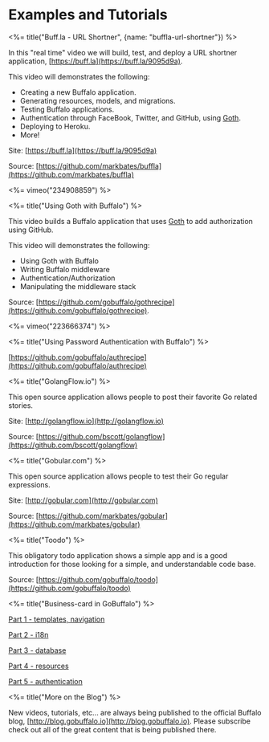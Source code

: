 # Examples and Tutorials

<%= title("Buff.la - URL Shortner", {name: "buffla-url-shortner"}) %>

In this "real time" video we will build, test, and deploy a URL shortner application, [https://buff.la](https://buff.la/9095d9a).

This video will demonstrates the following:

* Creating a new Buffalo application.
* Generating resources, models, and migrations.
* Testing Buffalo applications.
* Authentication through FaceBook, Twitter, and GitHub, using [Goth](https://github.com/markbates/goth).
* Deploying to Heroku.
* More!

Site: [https://buff.la](https://buff.la/9095d9a)

Source: [https://github.com/markbates/buffla](https://github.com/markbates/buffla)

<%= vimeo("234908859") %>

<%= title("Using Goth with Buffalo") %>

This video builds a Buffalo application that uses [Goth](https://github.com/markbates/goth) to add authorization using GitHub.

This video will demonstrates the following:

* Using Goth with Buffalo
* Writing Buffalo middleware
* Authentication/Authorization
* Manipulating the middleware stack

Source: [https://github.com/gobuffalo/gothrecipe](https://github.com/gobuffalo/gothrecipe).

<%= vimeo("223666374") %>

<%= title("Using Password Authentication with Buffalo") %>

[https://github.com/gobuffalo/authrecipe](https://github.com/gobuffalo/authrecipe)

<%= title("GolangFlow.io") %>

This open source application allows people to post their favorite Go related stories.

Site: [http://golangflow.io](http://golangflow.io)

Source: [https://github.com/bscott/golangflow](https://github.com/bscott/golangflow)

<%= title("Gobular.com") %>

This open source application allows people to test their Go regular expressions.

Site: [http://gobular.com](http://gobular.com)

Source: [https://github.com/markbates/gobular](https://github.com/markbates/gobular)

<%= title("Toodo") %>

This obligatory todo application shows a simple app and is a good introduction for those looking for a simple, and understandable code base.

Source: [https://github.com/gobuffalo/toodo](https://github.com/gobuffalo/toodo)

<%= title("Business-card in GoBuffalo") %>

[Part 1 - templates, navigation](http://mycodesmells.com/post/business-card-in-gobuffalo---part-1)

[Part 2 - i18n](http://mycodesmells.com/post/business-card-in-go-buffalo---part-2---i18n)

[Part 3 - database](http://mycodesmells.com/post/business-card-in-go-buffalo---part-3---database)

[Part 4 - resources](http://mycodesmells.com/post/business-card-in-go-buffalo---part-4---resources)

[Part 5 - authentication](http://mycodesmells.com/post/business-card-in-go-buffalo---part-5---authentication)

<%= title("More on the Blog") %>

New videos, tutorials, etc... are always being published to the official Buffalo blog, [http://blog.gobuffalo.io](http://blog.gobuffalo.io). Please subscribe check out all of the great content that is being published there.
